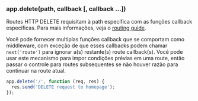 <h3 id='app.delete.method'>app.delete(path, callback [, callback ...])</h3>

Routes HTTP DELETE requisitam à path específica com as funções callback específicas.
Para mais informações, veja o [routing guide](/guide/routing.html).

Você pode fornecer multiplas funções callback que se comportam como middleware, com exceção de
que esses callbacks podem chamar `next('route')` para ignorar a(s) restante(s) route
callback(s). Você pode usar este mecanismo para impor condições prévias em uma route, então passar
o controle para routes subsequentes se não houver razão para continuar na route atual.

~~~js
app.delete('/', function (req, res) {
  res.send('DELETE request to homepage');
});
~~~

